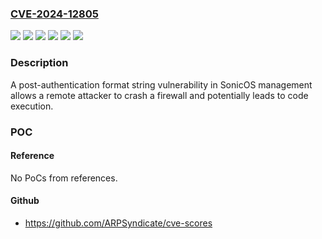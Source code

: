 ### [CVE-2024-12805](https://cve.mitre.org/cgi-bin/cvename.cgi?name=CVE-2024-12805)
![](https://img.shields.io/static/v1?label=Product&message=SonicOS&color=blue)
![](https://img.shields.io/static/v1?label=Version&message=6.5.4.15-117n%20and%20older%20versions%20&color=brightgreen)
![](https://img.shields.io/static/v1?label=Version&message=7.0.1-5161%20and%20older%20version%20&color=brightgreen)
![](https://img.shields.io/static/v1?label=Version&message=7.1.2-7019%20&color=brightgreen)
![](https://img.shields.io/static/v1?label=Version&message=8.0.0-8035%20&color=brightgreen)
![](https://img.shields.io/static/v1?label=Vulnerability&message=CWE-134%20Use%20of%20Externally-Controlled%20Format%20String&color=brightgreen)

### Description

A post-authentication format string vulnerability in SonicOS management allows a remote attacker to crash a firewall and potentially leads to code execution.

### POC

#### Reference
No PoCs from references.

#### Github
- https://github.com/ARPSyndicate/cve-scores

